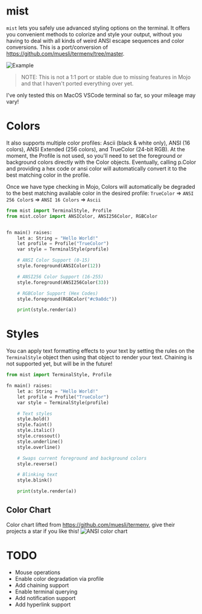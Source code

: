 # mist
`mist` lets you safely use advanced styling options on the terminal. It offers you convenient methods to colorize and style your output, without you having to deal with all kinds of weird ANSI escape sequences and color conversions. This is a port/conversion of https://github.com/muesli/termenv/tree/master.

![Example](https://github.com/thatstoasty/mist/blob/main/examples/hello_world/hello_world.png)

> NOTE: This is not a 1:1 port or stable due to missing features in Mojo and that I haven't ported everything over yet.

I've only tested this on MacOS VSCode terminal so far, so your mileage may vary!

# Colors
It also supports multiple color profiles: Ascii (black & white only), ANSI (16 colors), ANSI Extended (256 colors), and TrueColor (24-bit RGB). At the moment, the Profile is not used, so you'll need to set the foreground or background colors directly with the Color objects. Eventually, calling p.Color and providing a hex code or ansi color will automatically convert it to the best matching color in the profile.

Once we have type checking in Mojo, Colors will automatically be degraded to the best matching available color in the desired profile:
`TrueColor` => `ANSI 256 Color`s => `ANSI 16 Colors` => `Ascii`

```python
from mist import TerminalStyle, Profile
from mist.color import ANSIColor, ANSI256Color, RGBColor


fn main() raises:
    let a: String = "Hello World!"
    let profile = Profile("TrueColor")
    var style = TerminalStyle(profile)

    # ANSI Color Support (0-15)
    style.foreground(ANSIColor(12))

    # ANSI256 Color Support (16-255)
    style.foreground(ANSI256Color(33))

    # RGBColor Support (Hex Codes)
    style.foreground(RGBColor("#c9a0dc"))

    print(style.render(a))
```

# Styles
You can apply text formatting effects to your text by setting the rules on the `TerminalStyle` object then using that object to render your text.
Chaining is not supported yet, but will be in the future!

```python
from mist import TerminalStyle, Profile

fn main() raises:
    let a: String = "Hello World!"
    let profile = Profile("TrueColor")
    var style = TerminalStyle(profile)

    # Text styles
    style.bold()
    style.faint()
    style.italic()
    style.crossout()
    style.underline()
    style.overline()

    # Swaps current foreground and background colors
    style.reverse()

    # Blinking text
    style.blink()

    print(style.render(a))
```

## Color Chart
Color chart lifted from https://github.com/muesli/termenv, give their projects a star if you like this!
![ANSI color chart](https://github.com/thatstoasty/mist/blob/main/color-chart.png)


# TODO
- Mouse operations
- Enable color degradation via profile
- Add chaining support
- Enable terminal querying
- Add notification support
- Add hyperlink support
